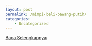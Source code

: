 ```yaml
---
layout: post
permalink: /mimpi-beli-bawang-putih/
categories:
    - Uncategorized
---
```


[Baca Selengkapnya](/05)